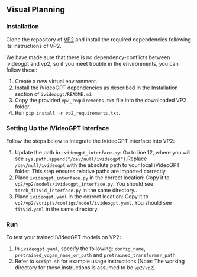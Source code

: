 ## Visual Planning

### Installation

Clone the repository of [VP2](https://github.com/s-tian/vp2) and install the required dependencies following its instructions of VP2. 

We have made sure that there is no dependency-conflicts between ivideogpt and vp2, so if you meet trouble in the environments, you can follow these: 

1.  Create a new virtual environment.
2.  Install the iVideoGPT dependencies as described in the Installation section of `ivideopgt/README.md`. 
3.  Copy the provided `vp2_requirements.txt` file into the downloaded VP2 folder.
4.  Run `pip install -r vp2_requirements.txt`.

### Setting Up the iVideoGPT Interface

Follow the steps below to integrate the iVideoGPT interface into VP2:

1. Update the path in `ivideogpt_interface.py`: Go to line 12, where you will see `sys.path.append("/dev/null/ivideogpt")`.Replace `/dev/null/ivideogpt` with the absolute path to your local iVideoGPT folder. This step ensures relative paths are imported correctly.
2. Place `ivideogpt_interface.py` in the correct location: Copy it to `vp2/vp2/models/ivideogpt_interface.py`. You should see `torch_fitvid_interface.py` in the same directory..
3. Place `ivideogpt.yaml` in the correct location: Copy it to `vp2/vp2/scripts/configs/model/ivideogpt.yaml`. You should see `fitvid.yaml` in the same directory.

### Run

To test your trained iVideoGPT models on VP2:

1. In `ivideogpt.yaml`, specify the following: `config_name`, `pretrained_vqgan_name_or_path` and `pretrained_transformer_path`
2. Refer to `script.sh` for example usage instructions (Note: The working directory for these instructions is assumed to be `vp2/vp2`).